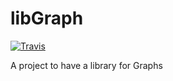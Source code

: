 # libGraph
[![Travis](https://img.shields.io/travis/GamedevFramework/gf.svg?style=flat-square)](https://travis-ci.org/BenGoodwin25/libGraph)

A project to have a library for Graphs
